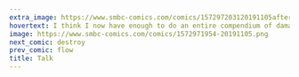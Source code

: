 ```yaml
---
extra_image: https://www.smbc-comics.com/comics/157297203120191105after.png
hovertext: I think I now have enough to do an entire compendium of damaging sex talks. Hooray?
image: https://www.smbc-comics.com/comics/1572971954-20191105.png
next_comic: destroy
prev_comic: flow
title: Talk
---
```


